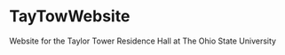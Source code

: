 TayTowWebsite
=============

Website for the Taylor Tower Residence Hall at The Ohio State University
